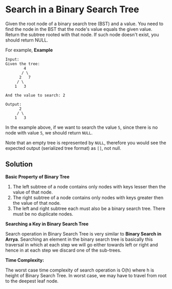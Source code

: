 # Search in a Binary Search Tree

Given the root node of a binary search tree (BST) and a value. You need to find the node in the BST that the node's value equals the given value. Return the subtree rooted with that node. If such node doesn't exist, you should return NULL.

For example,
**Example**

```
Input:
Given the tree:
        4
       / \
      2   7
     / \
    1   3

And the value to search: 2

Output:
      2     
     / \   
    1   3

```
In the example above, if we want to search the value `5`, since there is no node with value `5`, we should return `NULL`.

Note that an empty tree is represented by `NULL`, therefore you would see the expected output (serialized tree format) as `[]`, not null.

## Solution
**Basic Property of Binary Tree**
1. The left subtree of a node contains only nodes with keys lesser then the value of that node.
1. The right subtree of a node contains only nodes with keys greater then the value of that node.
1. The left and right subtree each must also be a binary search tree.
There must be no duplicate nodes.

**Searching a Key in Binary Search Tree**

Search operation in Binary Search Tree is very similar to **Binary Search in Arrya**.  Searching an element in the binary search tree is basically this traversal in which at each step we will go either towards left or right and hence in at each step we discard one of the sub-trees.

**Time Complexity:**

The worst case time complexity of search operation is O(h) where h is height of Binary Search Tree. In worst case, we may have to travel from root to the deepest leaf node.
